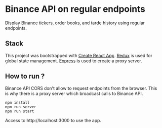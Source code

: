 # Binance API on regular endpoints

Display Binance tickers, order books, and tarde history using regular endpoints.

## Stack

This project was bootstrapped with [Create React App](https://github.com/facebook/create-react-app).
[Redux](https://redux.js.org/) is used for global state management. [Express](https://expressjs.com/fr/) is used to create a proxy server.

## How to run ?

Binance API CORS don't allow to request endpoints from the browser. This is why there is a proxy server which broadcast calls to Binance API.

    npm install
    npm run server
    npm run start

Access to http://localhost:3000 to use the app.
